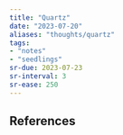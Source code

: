 ```yaml
---
title: "Quartz"
date: "2023-07-20"
aliases: "thoughts/quartz"
tags:
- "notes"
- "seedlings"
sr-due: 2023-07-23
sr-interval: 3
sr-ease: 250
---
```




## References